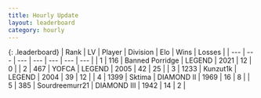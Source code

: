 ```yaml
---
title: Hourly Update
layout: leaderboard
category: hourly
---
```


{: .leaderboard}
| Rank | LV | Player | Division | Elo | Wins | Losses |
| --- | --- | --- | --- | --- | --- | --- |
| <span data-change="0">1</span> | 116 | <span title="ID: 659170">Banned Porridge</span> | LEGEND | <span data-change="0">2021</span> | <span data-change="0">12</span> | <span data-change="0">0</span> |
| <span data-change="0">2</span> | 467 | <span title="ID: 650820">YOFCA</span> | LEGEND | <span data-change="0">2005</span> | <span data-change="2">42</span> | <span data-change="1">25</span> |
| <span data-change="0">3</span> | 1233 | <span title="ID: 392407">Kunzut1k</span> | LEGEND | <span data-change="0">2004</span> | <span data-change="0">39</span> | <span data-change="0">12</span> |
| <span data-change="2">4</span> | 1399 | <span title="ID: 353063">Sktima</span> | DIAMOND II | <span data-change="42">1969</span> | <span data-change="8">16</span> | <span data-change="3">8</span> |
| <span data-change="-1">5</span> | 385 | <span title="ID: 633686">Sourdreemurr21</span> | DIAMOND III | <span data-change="0">1942</span> | <span data-change="0">14</span> | <span data-change="0">2</span> |
